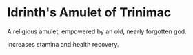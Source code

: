# Idrinth's Amulet of Trinimac

A religious amulet, empowered by an old, nearly forgotten god.

Increases stamina and health recovery.
